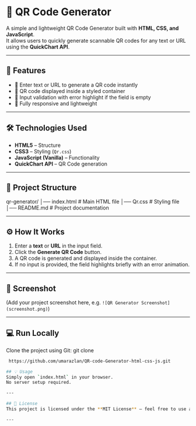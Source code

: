 # 📌 QR Code Generator

A simple and lightweight QR Code Generator built with **HTML, CSS, and JavaScript**.  
It allows users to quickly generate scannable QR codes for any text or URL using the **QuickChart API**.

---

## 🚀 Features
- 🔹 Enter text or URL to generate a QR code instantly  
- 🔹 QR code displayed inside a styled container  
- 🔹 Input validation with error highlight if the field is empty  
- 🔹 Fully responsive and lightweight  

---

## 🛠️ Technologies Used
- **HTML5** – Structure  
- **CSS3** – Styling (`Qr.css`)  
- **JavaScript (Vanilla)** – Functionality  
- **QuickChart API** – QR Code generation  

---

## 📂 Project Structure

qr-generator/
│── index.html # Main HTML file
│── Qr.css # Styling file
│── README.md # Project documentation


---

## ⚙️ How It Works
1. Enter a **text** or **URL** in the input field.  
2. Click the **Generate QR Code** button.  
3. A QR code is generated and displayed inside the container.  
4. If no input is provided, the field highlights briefly with an error animation.  

---

## 📸 Screenshot
(Add your project screenshot here, e.g. `![QR Generator Screenshot](screenshot.png)`)

---

## 💻 Run Locally

Clone the project using Git:
git clone
```bash
 https://github.com/umarazlan/QR-code-Generator-html-css-js.git

## 💡 Usage
Simply open `index.html` in your browser.  
No server setup required.  

---

## 📜 License
This project is licensed under the **MIT License** – feel free to use and modify it.  

---
